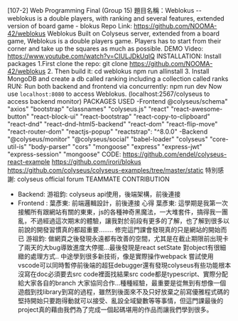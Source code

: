 [107-2] Web Programming Final
(Group 15) 題目名稱：Weblokus -- weblokus is a double players, with ranking and several features, extended version of board game - blokus
Repo Link: https://github.com/NOOMA-42/weblokus
Weblokus
Built on Colyseus server, extended from a board game, Weblokus is a double players game. Players has to start from their corner and take up the squares as much as possible. 
DEMO
Video:  https://www.youtube.com/watch?v=CIULJDkUqIQ 
INSTALLATION:
Install packages 
1.First clone the repo: 
git clone https://github.com/NOOMA-42/weblokus
2. Then build it:
cd weblokus
npm run allinstall
3. Install MongoDB and create a db called ranking including a collection called ranks
RUN:
Run both backend and frontend via concurrently:
npm run dev
Now use `localhost:8080` to access Weblokus. 
(localhost:2567/colyseus to access backend monitor)
PACKAGES USED
-Frontend
@colyseus/schema"
"axios"
"bootstrap"
"classnames"
"colyseus.js"
"react"
"react-awesome-button"
"react-block-ui"
"react-bootstrap"
"react-copy-to-clipboard"
"react-dnd" 
"react-dnd-html5-backend"
"react-dom"
"react-flip-move"
"react-router-dom"
"reactjs-popup"
"reactstrap": "^8.0.0"
-Backend
"@colyseus/monitor"
"@colyseus/social"
"babel-loader"
"colyseus"
"core-util-is"
"body-parser"
"cors"
"mongoose"
"express"
"express-jwt"
"express-session"
"mongoose"
CODE:
https://github.com/endel/colyseus-react-example
https://github.com/irori/blokus
https://github.com/colyseus/colyseus-examples/tree/master/static
特別感謝: colyseus official forum
TEAMMATE CONTRIBUTION
* Backend:
游祖鈞: colyseus api使用，後端架構，前後連接
* Frontend :
葉彥東: 前端邏輯設計，前後連接
心得
葉彥東:
這學期是我第一次接觸所有跟網站有關的東東，js的各種神奇黑魔法，一大堆套件，搞得我一團亂，不過經過這次期末的體驗，讓我對於前段有更多的了解，也了解到很多以前說的開發習慣真的都超重要........ 修完這門課會發現真的只是網站的開始而已
游祖鈞:
做網頁之後發現永遠都有改善的空間，尤其是在截止期限前出現卡了兩天的大bug導致進度大停擺…最後發現是react setState 對object有很細緻的處理方式.. 中途學到很多新技術，像是實際操作webpack 嘗試使用vscode可以同時暫停前後端的超狂debugger還有發現colyseus有些功能根本沒寫在doc必須要去src code裡面找結果src code都是typescript、實際分配給大家各自的branch 大家協同合作…種種經驗，最重要是從無到有想像一個遊戲到找library到寫的過程，雖然到後面來不及只好放棄之前寫優雅程式碼的堅持開始只要跑得動就可以接受、亂設全域變數等等事情，但這門課最後的project真的藉由我們為了完成一個起碼堪用的作品而讓我們學到很多。
